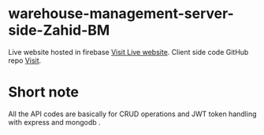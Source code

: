 # warehouse-management-server-side-Zahid-BM

Live website hosted in firebase [Visit Live website](https://fruits-warehouse-f1061.web.app/).
Client side code GitHub repo [Visit](https://github.com/Zahid-BM/fruits-valley-full-stack-with-mern).

# Short note

All the API codes are basically for CRUD operations and JWT token handling with express and mongodb .
